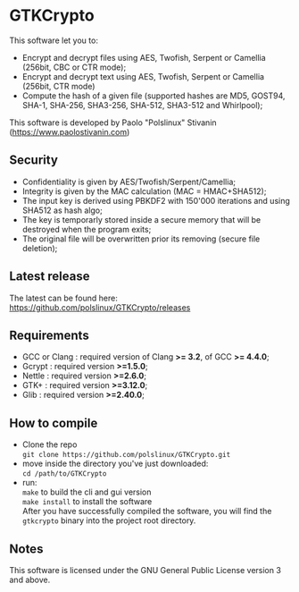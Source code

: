 GTKCrypto
========

This software let you to:
* Encrypt and decrypt files using AES, Twofish, Serpent or Camellia (256bit, CBC or CTR mode);
* Encrypt and decrypt text using AES, Twofish, Serpent or Camellia (256bit, CTR mode)
* Compute the hash of a given file (supported hashes are MD5, GOST94, SHA-1, SHA-256, SHA3-256, SHA-512, SHA3-512 and Whirlpool);

This software is developed by Paolo "Polslinux" Stivanin (https://www.paolostivanin.com)


Security
--------
* Confidentiality is given by AES/Twofish/Serpent/Camellia;
* Integrity is given by the MAC calculation (MAC = HMAC+SHA512);
* The input key is derived using PBKDF2 with 150'000 iterations and using SHA512 as hash algo;
* The key is temporarly stored inside a secure memory that will be destroyed when the program exits;
* The original file will be overwritten prior its removing (secure file deletion);


Latest release
--------------
The latest can be found here: https://github.com/polslinux/GTKCrypto/releases


Requirements
------------
* GCC or Clang	: required version of Clang **>= 3.2**, of GCC **>= 4.4.0**;
* Gcrypt	: required version **>=1.5.0**;
* Nettle	: required version **>=2.6.0**;
* GTK+		: required version **>=3.12.0**;
* Glib		: required version **>=2.40.0**;


How to compile
--------------
* Clone the repo<br>
`git clone https://github.com/polslinux/GTKCrypto.git`<br>
* move inside the directory you've just downloaded:<br>
`cd /path/to/GTKCrypto`<br>
* run:<br>
`make` to build the cli and gui version<br>
`make install` to install the software<br>
After you have successfully compiled the software, you will find the `gtkcrypto` binary into the project root directory.


Notes
-----
This software is licensed under the GNU General Public License version 3 and above.
